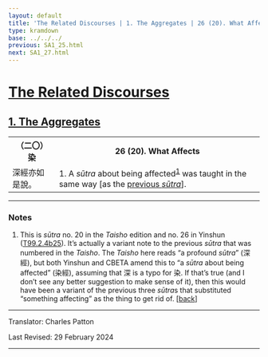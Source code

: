 ```yaml
---
layout: default
title: 'The Related Discourses | 1. The Aggregates | 26 (20). What Affects'
type: kramdown
base: ../../../
previous: SA1_25.html
next: SA1_27.html
---
```


<h1><a href='../index.html'>The Related Discourses</a></h1>
<h2><a href='index.html'>1. The Aggregates</a></h2>

<table class="trans">
  <th class='ch'>（二〇） 染</th>
  <th class='en'>26 (20). What Affects</th>
  <tr>
    <td title='t99.2.4b25'>深經亦如是說。</td>
    <td id='p1'>1. A <em>sūtra</em> about being affected<sup id="ref1"><a href="#n1">1</a></sup> was taught in the same way [as the <a href="SA1_25.html" target="_blank">previous <em>sūtra</em></a>].</td>
  </tr>
</table>

<hr/>

<h3 id="notes">Notes</h3>

<ol>
<li id="n1">This is <em>sūtra</em> no. 20 in the <cite>Taisho</cite> edition and no. 26 in Yinshun (<a href="https://cbetaonline.dila.edu.tw/zh/T02n0099_p0004b25" target="_blank">T99.2.4b25</a>). It’s actually a variant note to the previous <em>sūtra</em> that was numbered in the <cite>Taisho</cite>. The <cite>Taisho</cite> here reads “a profound <em>sūtra</em>” (深經), but both Yinshun and CBETA amend this to “a <em>sūtra</em> about being affected” (染經), assuming that 深 is a typo for 染. If that’s true (and I don’t see any better suggestion to make sense of it), then this would have been a variant of the previous three <em>sūtra</em>s that substituted “something affecting” as the thing to get rid of. [<a href="#ref1">back</a>]</li>
</ol>
<hr/>

<p class="translator">Translator: Charles Patton</p>
<p class='revised'>Last Revised: 29 February 2024</p>

<hr/>

